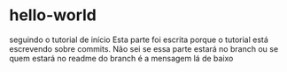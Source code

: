# hello-world
seguindo o tutorial de início
Esta parte foi escrita porque o tutorial está escrevendo sobre commits. Não sei se essa parte estará no branch ou se quem estará no readme do branch é a mensagem lá de baixo
